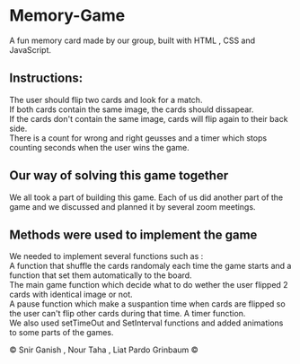 # Memory-Game
A fun memory card made by our group, built with HTML , CSS and JavaScript.
## Instructions:
The user should flip two cards and look for a match.  
If both cards contain the same image, the cards should dissapear.  
If the cards don't contain the same image, cards will flip again to their back side.  
There is a count for wrong and right geusses and a timer which stops counting seconds when the user wins the game.
## Our way of solving this game together
We all took a part of building this game. Each of us did another part of the game and we discussed and planned it by several zoom meetings.  
## Methods were used to implement the game
We needed to implement several functions such as :  
A function that shuffle the cards randomaly each time the game starts and a function that set them automatically to the board.  
The main game function which decide what to do wether the user flipped 2 cards with identical image or not.  
A pause function which make a suspantion time when cards are flipped so the user can't flip other cards during that time. 
A timer function.  
We also used setTimeOut and SetInterval functions and added animations to some parts of the games.  

&copy; Snir Ganish , Nour Taha , Liat Pardo Grinbaum &copy;


